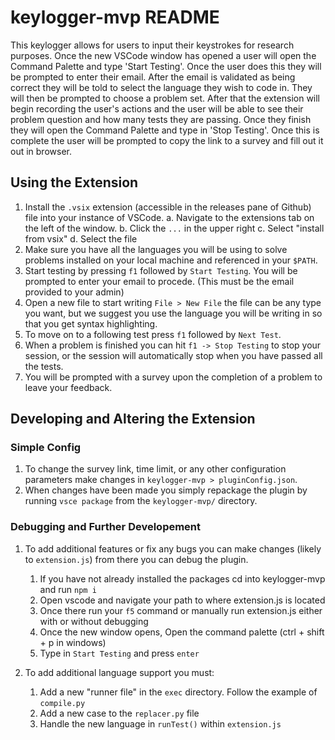 # keylogger-mvp README

This keylogger allows for users to input their keystrokes for research purposes.
Once the new VSCode window has opened a user will open the Command Palette and type
'Start Testing'. Once the user does this they will be prompted to enter their email.
After the email is validated as being correct they will be told to select the
language they wish to code in. They will then be prompted to choose a problem set.
After that the extension will begin recording the user's actions and the user will
be able to see their problem question and how many tests they are passing. Once they
finish they will open the Command Palette and type in 'Stop Testing'. Once this is complete
the user will be prompted to copy the link to a survey and fill out it out in browser.

## Using the Extension
1. Install the `.vsix` extension (accessible in the releases pane of Github) file into your instance of VSCode.
    a. Navigate to the extensions tab on the left of the window.
    b. Click the `...` in the upper right
    c. Select "install from vsix"
    d. Select the file
2. Make sure you have all the languages you will be using to solve problems installed on your local machine and referenced in your `$PATH`.
3. Start testing by pressing `f1` followed by `Start Testing`. You will be prompted to enter your email to procede. (This must be the email provided to your admin)
4. Open a new file to start writing `File > New File` the file can be any type you want, but we suggest you use the language you will be writing in so that you get syntax highlighting.
5. To move on to a following test press `f1` followed by `Next Test`.
6. When a problem is finished you can hit `f1 -> Stop Testing` to stop your session, or the session will automatically stop when you have passed all the tests.
7. You will be prompted with a survey upon the completion of a problem to leave your feedback.

## Developing and Altering the Extension

### Simple Config

1. To change the survey link, time limit, or any other configuration parameters make changes in `keylogger-mvp > pluginConfig.json`.
2. When changes have been made you simply repackage the plugin by running `vsce package` from the `keylogger-mvp/` directory.

### Debugging and Further Developement

1. To add additional features or fix any bugs you can make changes (likely to `extension.js`) from there you can debug the plugin.

    1. If you have not already installed the packages cd into keylogger-mvp and run `npm i`
    2. Open vscode and navigate your path to where extension.js is located
    3. Once there run your `f5` command or manually run extension.js either with or without debugging
    4. Once the new window opens, Open the command palette (ctrl + shift + p in windows)
    5. Type in `Start Testing` and press `enter`

2. To add additional language support you must:

    1. Add a new "runner file" in the `exec` directory. Follow the example of `compile.py`
    2. Add a new case to the `replacer.py` file
    3. Handle the new language in `runTest()` within `extension.js`
